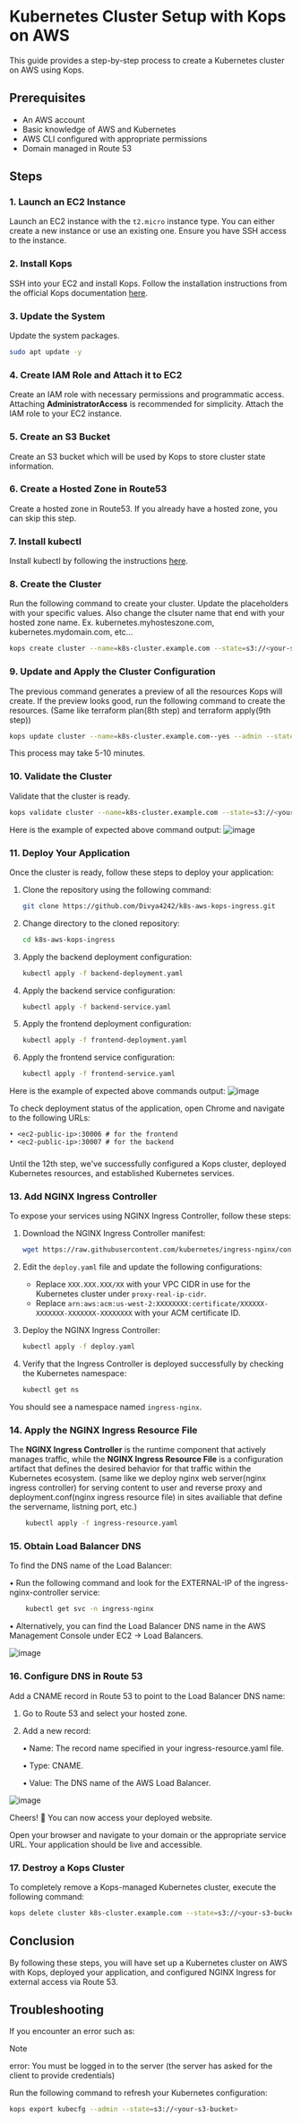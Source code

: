 # Kubernetes Cluster Setup with Kops on AWS

This guide provides a step-by-step process to create a Kubernetes cluster on AWS using Kops. 

## Prerequisites

- An AWS account
- Basic knowledge of AWS and Kubernetes
- AWS CLI configured with appropriate permissions
- Domain managed in Route 53

## Steps

### 1. Launch an EC2 Instance

Launch an EC2 instance with the `t2.micro` instance type. You can either create a new instance or use an existing one. Ensure you have SSH access to the instance.

### 2. Install Kops

SSH into your EC2 and install Kops. Follow the installation instructions from the official Kops documentation [here](https://kops.sigs.k8s.io/getting_started/install/).

### 3. Update the System

Update the system packages.

```sh
sudo apt update -y
```

### 4. Create IAM Role and Attach it to EC2

Create an IAM role with necessary permissions and programmatic access. Attaching **AdministratorAccess** is recommended for simplicity. Attach the IAM role to your EC2 instance.

### 5. Create an S3 Bucket

Create an S3 bucket which will be used by Kops to store cluster state information.

### 6. Create a Hosted Zone in Route53

Create a hosted zone in Route53. If you already have a hosted zone, you can skip this step.

### 7. Install kubectl

Install kubectl by following the instructions [here](https://kubernetes.io/docs/tasks/tools/install-kubectl-linux/).

### 8. Create the Cluster

Run the following command to create your cluster. Update the placeholders with your specific values. Also change the clsuter name that end with your hosted zone name. Ex. kubernetes.myhosteszone.com, kubernetes.mydomain.com, etc... 

```sh
kops create cluster --name=k8s-cluster.example.com --state=s3://<your-s3-bucket> --zones=<your-availability-zone> --node-count=1 --node-size=t2.medium --control-plane-size=t2.medium --dns-zone=<your-domain>
```

### 9. Update and Apply the Cluster Configuration

The previous command generates a preview of all the resources Kops will create. If the preview looks good, run the following command to create the resources. (Same like terraform plan(8th step) and terraform apply(9th step))

```sh
kops update cluster --name=k8s-cluster.example.com--yes --admin --state=s3://<your-s3-bucket>
```
This process may take 5-10 minutes.

### 10. Validate the Cluster

Validate that the cluster is ready.

```sh
kops validate cluster --name=k8s-cluster.example.com --state=s3://<your-s3-bucket>
```

Here is the example of expected above command output:
![image](https://github.com/Divya4242/Kops-Kubernetes/assets/113757574/adc2d923-f7f0-44f2-a916-7f44a41bedad)

### 11. Deploy Your Application

Once the cluster is ready, follow these steps to deploy your application:

1. Clone the repository using the following command:
    ```sh
    git clone https://github.com/Divya4242/k8s-aws-kops-ingress.git
    ```

2. Change directory to the cloned repository:
    ```sh
    cd k8s-aws-kops-ingress
    ```

3. Apply the backend deployment configuration:
    ```sh
    kubectl apply -f backend-deployment.yaml
    ```

4. Apply the backend service configuration:
    ```sh
    kubectl apply -f backend-service.yaml
    ```

5. Apply the frontend deployment configuration:
    ```sh
    kubectl apply -f frontend-deployment.yaml
    ```

6. Apply the frontend service configuration:
    ```sh
    kubectl apply -f frontend-service.yaml
    ```
Here is the example of expected above commands output:
![image](https://github.com/Divya4242/Kops-Kubernetes/assets/113757574/07098fdd-dcba-4a45-8595-03b8bff8a296)

To check deployment status of the application, open Chrome and navigate to the following URLs:

    • <ec2-public-ip>:30006 # for the frontend
    • <ec2-public-ip>:30007 # for the backend
###

Until the 12th step, we've successfully configured a Kops cluster, deployed Kubernetes resources, and established Kubernetes services.

### 13. Add NGINX Ingress Controller

To expose your services using NGINX Ingress Controller, follow these steps:

1. Download the NGINX Ingress Controller manifest:
    ```sh
    wget https://raw.githubusercontent.com/kubernetes/ingress-nginx/controller-v1.10.1/deploy/static/provider/aws/nlb-with-tls-termination/deploy.yaml
    ```

2. Edit the `deploy.yaml` file and update the following configurations:
   - Replace `XXX.XXX.XXX/XX` with your VPC CIDR in use for the Kubernetes cluster under `proxy-real-ip-cidr`.
   - Replace `arn:aws:acm:us-west-2:XXXXXXXX:certificate/XXXXXX-XXXXXXX-XXXXXXX-XXXXXXXX` with your ACM certificate ID.

3. Deploy the NGINX Ingress Controller:
    ```sh
    kubectl apply -f deploy.yaml
    ```

4. Verify that the Ingress Controller is deployed successfully by checking the Kubernetes namespace:
    ```sh
    kubectl get ns
    ```

You should see a namespace named `ingress-nginx`.

### 14. Apply the NGINX Ingress Resource File
   The **NGINX Ingress Controller** is the runtime component that actively manages traffic, while the **NGINX Ingress Resource File** is a configuration artifact that defines the desired behavior for that traffic within the Kubernetes ecosystem. (same like we deploy nginx web server(nginx ingress controller) for serving content to user and reverse proxy and deployment.conf(nginx ingress resource file) in sites availiable that define the servername, listning port, etc.)
```sh
    kubectl apply -f ingress-resource.yaml
```
### 15. Obtain Load Balancer DNS
To find the DNS name of the Load Balancer:

• Run the following command and look for the EXTERNAL-IP of the ingress-nginx-controller service:   
```sh
    kubectl get svc -n ingress-nginx
```

 • Alternatively, you can find the Load Balancer DNS name in the AWS Management Console under EC2 -> Load Balancers.

![image](https://github.com/Divya4242/Kops-Kubernetes/assets/113757574/466978b1-5e99-488d-bf6f-35ee0468eafb)

### 16. Configure DNS in Route 53
Add a CNAME record in Route 53 to point to the Load Balancer DNS name:

1. Go to Route 53 and select your hosted zone.
2. Add a new record:
   
    • Name: The record name specified in your ingress-resource.yaml file.

    • Type: CNAME.

    • Value: The DNS name of the AWS Load Balancer.

![image](https://github.com/Divya4242/Kops-Kubernetes/assets/113757574/23899d31-b70e-4634-9b5b-3a0efb14932b)

Cheers! 🎉 You can now access your deployed website.

Open your browser and navigate to your domain or the appropriate service URL. Your application should be live and accessible.


### 17. Destroy a Kops Cluster
To completely remove a Kops-managed Kubernetes cluster, execute the following command:

```sh
kops delete cluster k8s-cluster.example.com --state=s3://<your-s3-bucket> --yes
```

## Conclusion

By following these steps, you will have set up a Kubernetes cluster on AWS with Kops, deployed your application, and configured NGINX Ingress for external access via Route 53.

## Troubleshooting
If you encounter an error such as: 
> [!NOTE]
> error: You must be logged in to the server (the server has asked for the client to provide credentials)

Run the following command to refresh your Kubernetes configuration:
```sh
kops export kubecfg --admin --state=s3://<your-s3-bucket>
```
